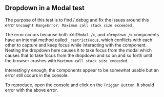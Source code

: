 ## Dropdown in a Modal test

The purpose of this test is to find / debug and fix the issues around this error `Uncaught RangeError: Maximum call stack size exceeded.`

The error occurs because both `<XUIModal />`, and `<Dropdown />` components have an internal method called `_restrictFocus`, which conflicts with each other to capture and keep focus while interacting with the component. Nesting the dropdown here causes it to take focus from the modal which causes that to take focus from the dropdown and so on and so forth until the browser crashes with `Maximum call stack size exceeded`.

Interestingly enough, the components appear to be somewhat usable but an error still occurs in the console.

To reproduce, open the console and click on the `Trigger Button`. It should error with the above error.
